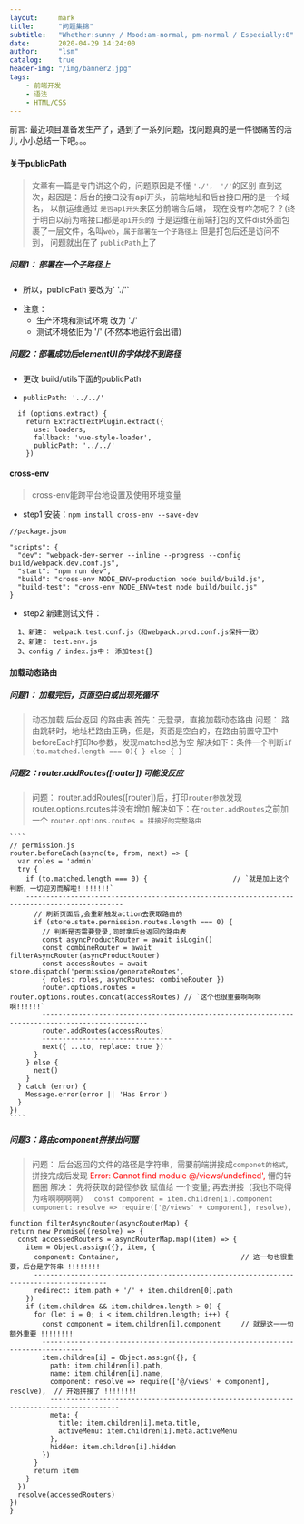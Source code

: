 ```yaml
---
layout:     mark
title:      "问题集锦"
subtitle:   "Whether:sunny / Mood:am-normal, pm-normal / Especially:0"
date:       2020-04-29 14:24:00
author:     "lsm"
catalog:    true
header-img: "/img/banner2.jpg"
tags:
    - 前端开发
    - 语法
    - HTML/CSS
---
```


<div class="tips">前言:
  最近项目准备发生产了，遇到了一系列问题，找问题真的是一件很痛苦的活儿
  小小总结一下吧。。。
</div>

#### 关于publicPath
  > 文章有一篇是专门讲这个的，问题原因是不懂 `'./'， '/'`的区别
  > 直到这次，起因是：后台的接口没有api开头，前端地址和后台接口用的是一个域名，
  > 以前运维通过 `是否api开头`来区分前端合后端， 现在没有咋怎呢？？(终于明白以前为啥接口都是`api开头的`)
  > 于是运维在前端打包的文件dist外面包裹了一层文件，名叫`web`，`属于部署在一个子路径上`
  > 但是打包后还是访问不到， 问题就出在了 `publicPath`上了

  ##### 问题1： 部署在一个子路径上
  + <p>所以，publicPath 要改为` './'`</p>
  + 注意：
    + 生产环境和测试环境 改为 './'
    + 测试环境依旧为 '/' (不然本地运行会出错)

##### 问题2：部署成功后elementUI的字体找不到路径
  + <p>更改 build/utils下面的publicPath</p>
  + `publicPath: '../../'`
  
  ````
    if (options.extract) {
      return ExtractTextPlugin.extract({
        use: loaders,
        fallback: 'vue-style-loader',
        publicPath: '../../'
      })

  ````

#### cross-env

  > cross-env能跨平台地设置及使用环境变量

  + step1 安装：`npm install cross-env --save-dev`
    
  ````
  //package.json

  "scripts": {
    "dev": "webpack-dev-server --inline --progress --config build/webpack.dev.conf.js",
    "start": "npm run dev",
    "build": "cross-env NODE_ENV=production node build/build.js",
    "build-test": "cross-env NODE_ENV=test node build/build.js"    
  }
  ````

  + step2 新建测试文件：

  ````
    1、新建： webpack.test.conf.js（和webpack.prod.conf.js保持一致）
    2、新建： test.env.js
    3、config / index.js中： 添加test{}

  ````

#### 加载动态路由
  ##### 问题1： 加载完后，页面空白或出现死循环
  > 动态加载 后台返回 的路由表
  > 首先：无登录，直接加载动态路由
  > 问题： 路由跳转时，地址栏路由正确，但是，页面是空白的，在路由前置守卫中beforeEach打印to参数，发现matched总为空
  > 解决如下：条件一个判断`if (to.matched.length === 0){ } else { }`

  ##### 问题2：router.addRoutes([router]) 可能没反应
  > 问题： router.addRoutes([router])后，打印`router参数`发现router.options.routes并没有增加
  > 解决如下：在`router.addRoutes`之前加一个 `router.options.routes = 拼接好的完整路由`

    ````
    // permission.js
    router.beforeEach(async(to, from, next) => {
      var roles = 'admin'
      try {
        if (to.matched.length === 0) {                     // `就是加上这个判断，一切迎刃而解啦!!!!!!!!`
        ----------------------------------------------------------------------------------------------
          // 刷新页面后,会重新触发action去获取路由的
          if (store.state.permission.routes.length === 0) {
            // 判断是否需要登录,同时拿后台返回的路由表
            const asyncProductRouter = await isLogin()
            const combineRouter = await filterAsyncRouter(asyncProductRouter)
            const accessRoutes = await store.dispatch('permission/generateRoutes',
            { roles: roles, asyncRoutes: combineRouter })
            router.options.routes = router.options.routes.concat(accessRoutes) // `这个也很重要啊啊啊啊!!!!!!`
            ------------------------------------------------------------------------------------------------
            router.addRoutes(accessRoutes)
            --------------------------------
            next({ ...to, replace: true })
          }
        } else {
          next()
        }
      } catch (error) {
        Message.error(error || 'Has Error')
      }
    })
    ````
  ##### 问题3：路由component拼接出问题
  > 问题： 后台返回的文件的路径是字符串，需要前端拼接成`componet的格式`,拼接完成后发现 <span style="color: red">Error: Cannot find module @/views/undefined',</span> 懵的转圈圈
  > 解决： 先将获取的路径参数 赋值给 一个变量; 再去拼接（我也不晓得为啥啊啊啊啊）
  > ` const component = item.children[i].component`
  > `component: resolve => require(['@/views' + component], resolve),`

  ````
  function filterAsyncRouter(asyncRouterMap) {
  return new Promise((resolve) => {
    const accessedRouters = asyncRouterMap.map((item) => {
      item = Object.assign({}, item, {
        component: Container,                              // 这一句也很重要，后台是字符串 !!!!!!!!
        ----------------------------------------------------------------------------------------
        redirect: item.path + '/' + item.children[0].path
      })
      if (item.children && item.children.length > 0) {
        for (let i = 0; i < item.children.length; i++) {
          const component = item.children[i].component     // 就是这一一句额外重要 !!!!!!!!
          --------------------------------------------------------------------------------
          item.children[i] = Object.assign({}, {
            path: item.children[i].path,
            name: item.children[i].name,
            component: resolve => require(['@/views' + component], resolve),  // 开始拼接了 !!!!!!!!
            ---------------------------------------------------------------------------------------
            meta: {
              title: item.children[i].meta.title,
              activeMenu: item.children[i].meta.activeMenu
            },
            hidden: item.children[i].hidden
          })
        }
        return item
      }
    })
    resolve(accessedRouters)
  })
}

  ````

